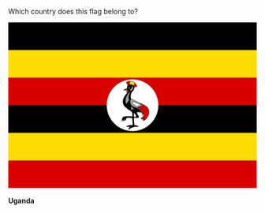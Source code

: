 Which country does this flag belong to?

![Flag of Uganda](images/Flag_of_Uganda.svg)
<!--question-->
**Uganda**